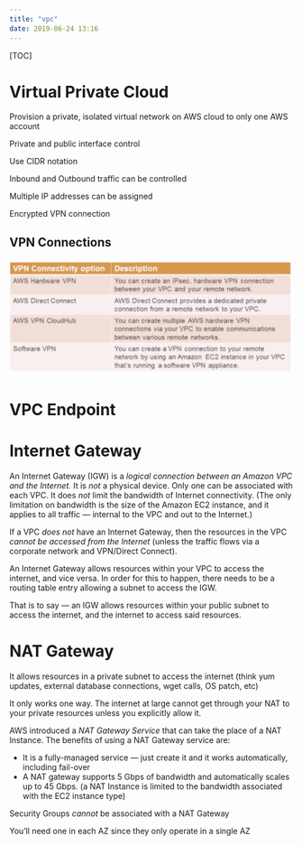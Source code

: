 ```yaml
---
title: "vpc"
date: 2019-06-24 13:16
---
```

[TOC]



# Virtual Private Cloud

Provision a private, isolated virtual network on AWS cloud to only one AWS account

Private and public interface control

Use CIDR notation

Inbound and Outbound traffic can be controlled

Multiple IP addresses can be assigned

Encrypted VPN connection









## VPN Connections

![image-20200330210007111](vpc.assets/image-20200330210007111.png)







# VPC Endpoint





# Internet Gateway

An Internet Gateway (IGW) is a *logical connection between an Amazon VPC and the Internet.* It is *not* a physical device. Only one can be associated with each VPC. It does *not* limit the bandwidth of Internet connectivity. (The only limitation on bandwidth is the size of the Amazon EC2 instance, and it applies to all traffic — internal to the VPC and out to the Internet.)



If a VPC *does not* have an Internet Gateway, then the resources in the VPC *cannot be accessed from the Internet* (unless the traffic flows via a corporate network and VPN/Direct Connect).



An Internet Gateway allows resources within your VPC to access the internet, and vice versa. In order for this to happen, there needs to be a routing table entry allowing a subnet to access the IGW.

That is to say — an IGW allows resources within your public subnet to access the internet, and the internet to access said resources.





# NAT Gateway

It allows resources in a private subnet to access the internet (think yum updates, external database connections, wget calls, OS patch, etc)

It only works one way. The internet at large cannot get through your NAT to your private resources unless you explicitly allow it.



AWS introduced a *NAT Gateway Service* that can take the place of a NAT Instance. The benefits of using a NAT Gateway service are:

- It is a fully-managed service — just create it and it works automatically, including fail-over
- A NAT gateway supports 5 Gbps of bandwidth and automatically scales up to 45 Gbps. (a NAT Instance is limited to the bandwidth associated with the EC2 instance type)



Security Groups *cannot* be associated with a NAT Gateway

You’ll need one in each AZ since they only operate in a single AZ









